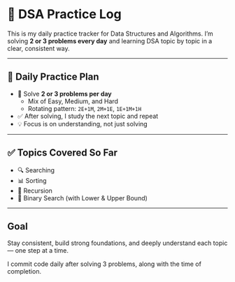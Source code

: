 # 📘 DSA Practice Log

This is my daily practice tracker for Data Structures and Algorithms. I’m solving **2 or 3 problems every day** and learning DSA topic by topic in a clear, consistent way.

---

## 📅 Daily Practice Plan

- 🧠 Solve **2 or 3 problems per day**
  - Mix of Easy, Medium, and Hard
  - Rotating pattern: `2E+1M`, `2M+1E`, `1E+1M+1H`
- ✅ After solving, I study the next topic and repeat
- 💡 Focus is on understanding, not just solving

---

## ✅ Topics Covered So Far

- 🔍 Searching
- 📊 Sorting
- 🔁 Recursion
- 📌 Binary Search (with Lower & Upper Bound)

---

## Goal

Stay consistent, build strong foundations, and deeply understand each topic — one step at a time.

I commit code daily after solving 3 problems, along with the time of completion.
